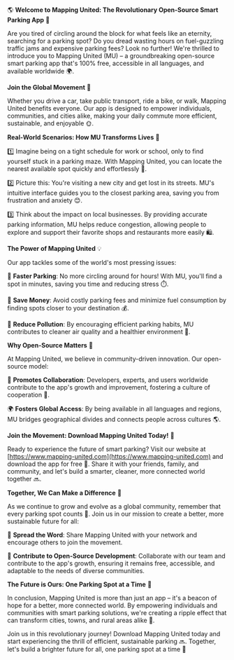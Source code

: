 🌎 **Welcome to Mapping United: The Revolutionary Open-Source Smart Parking App** 🌈

Are you tired of circling around the block for what feels like an eternity, searching for a parking spot? Do you dread wasting hours on fuel-guzzling traffic jams and expensive parking fees? Look no further! We're thrilled to introduce you to Mapping United (MU) – a groundbreaking open-source smart parking app that's 100% free, accessible in all languages, and available worldwide 🌍.

**Join the Global Movement** 💪

Whether you drive a car, take public transport, ride a bike, or walk, Mapping United benefits everyone. Our app is designed to empower individuals, communities, and cities alike, making your daily commute more efficient, sustainable, and enjoyable 🌞.

**Real-World Scenarios: How MU Transforms Lives** 🔹

1️⃣ Imagine being on a tight schedule for work or school, only to find yourself stuck in a parking maze. With Mapping United, you can locate the nearest available spot quickly and effortlessly 📍.

2️⃣ Picture this: You're visiting a new city and get lost in its streets. MU's intuitive interface guides you to the closest parking area, saving you from frustration and anxiety 😊.

3️⃣ Think about the impact on local businesses. By providing accurate parking information, MU helps reduce congestion, allowing people to explore and support their favorite shops and restaurants more easily 🛍️.

**The Power of Mapping United** 💡

Our app tackles some of the world's most pressing issues:

🌟 **Faster Parking**: No more circling around for hours! With MU, you'll find a spot in minutes, saving you time and reducing stress ⏱️.

💸 **Save Money**: Avoid costly parking fees and minimize fuel consumption by finding spots closer to your destination 💰.

🌿 **Reduce Pollution**: By encouraging efficient parking habits, MU contributes to cleaner air quality and a healthier environment 🌿.

**Why Open-Source Matters** 🔑

At Mapping United, we believe in community-driven innovation. Our open-source model:

💬 **Promotes Collaboration**: Developers, experts, and users worldwide contribute to the app's growth and improvement, fostering a culture of cooperation 🤝.

🌍 **Fosters Global Access**: By being available in all languages and regions, MU bridges geographical divides and connects people across cultures 🌎.

**Join the Movement: Download Mapping United Today!** 📲

Ready to experience the future of smart parking? Visit our website at [https://www.mapping-united.com](https://www.mapping-united.com) and download the app for free 🚀. Share it with your friends, family, and community, and let's build a smarter, cleaner, more connected world together 🔜.

**Together, We Can Make a Difference** 🌈

As we continue to grow and evolve as a global community, remember that every parking spot counts 📍. Join us in our mission to create a better, more sustainable future for all:

🤝 **Spread the Word**: Share Mapping United with your network and encourage others to join the movement.

💬 **Contribute to Open-Source Development**: Collaborate with our team and contribute to the app's growth, ensuring it remains free, accessible, and adaptable to the needs of diverse communities.

**The Future is Ours: One Parking Spot at a Time** 🌟

In conclusion, Mapping United is more than just an app – it's a beacon of hope for a better, more connected world. By empowering individuals and communities with smart parking solutions, we're creating a ripple effect that can transform cities, towns, and rural areas alike 🌊.

Join us in this revolutionary journey! Download Mapping United today and start experiencing the thrill of efficient, sustainable parking 🔜. Together, let's build a brighter future for all, one parking spot at a time 💖